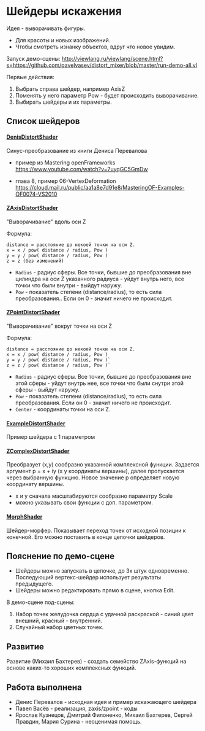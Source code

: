 # Шейдеры искажения

Идея - выворачивать фигуры.
* Для красоты и новых изображений.
* Чтобы смотреть изнанку объектов, вдруг что новое увидим.

Запуск демо-сцены: http://viewlang.ru/viewlang/scene.html?s=https://github.com/pavelvasev/distort_mixer/blob/master/run-demo-all.vl

Первые действия:

1. Выбрать справа шейдер, например AxisZ
2. Поменять у него параметр Pow - будет происходить выворачивание.
3. Выбирать шейдеры и их параметры. 

## Список шейдеров

#### [DenisDistortShader](shaders/Denis.qml)
Синус-преобразование из книги Дениса Перевалова

- пример из Mastering openFrameworks
https://www.youtube.com/watch?v=7uyqGC5GmDw

- глава 8, пример 06-VertexDeformation 
https://cloud.mail.ru/public/aa1a8e7d91e8/MasteringOF-Examples-OF0074-VS2010

#### [ZAxisDistortShader](shaders/ZAxis.qml) 
"Выворачивание" вдоль оси Z 

Формула: 
```
distance = расстояние до некоей точки на оси Z.
x = x / pow( distance / radius, Pow )
y = y / pow( distance / radius, Pow )
z = z (без изменений)
```

* `Radius` - радиус сферы. Все точки, бывшие до преобразования вне цилиндра на оси Z указанного радиуса - уйдут внутрь него, все точки что были внутри - выйдут наружу. 
* `Pow` - показатель степени (distance/radius), то есть сила преобразования.. Если он 0 - значит ничего не происходит.

#### [ZPointDistortShader](shaders/ZPoint.qml) 
"Выворачивание" вокруг точки на оси Z 

Формула: 
```
distance = расстояние до некоей точки на оси Z.
x = x / pow( distance / radius, Pow )
y = y / pow( distance / radius, Pow )`
z = z / pow( distance / radius, Pow )`
```

* `Radius` - радиус сферы. Все точки, бывшие до преобразования вне этой сферы - уйдут внутрь нее, все точки что были снутри этой сферы - выйдут наружу. 
* `Pow` - показатель степени (distance/radius), то есть сила преобразования. Если он 0 - значит ничего не происходит.
* `Center` - координаты точки на оси Z.

#### [ExampleDistortShader](shaders/Example.qml)
Пример шейдера с 1 параметром

#### [ZComplexDistortShader](shaders/ZComplex.qml)
Преобразует (x,y) сообразно указанной комплексной функции.
Задается аргумент p = x + iy (x y координаты вершины), 
далее пропускается через выбранную функцию. 
Новое значение p определяет новую координату вершины.

* x и y сначала масштабируются сообразно параметру Scale
* можно указывать свои функции с доп. параметром.

#### [MorphShader](shaders/Morph.qml)
Шейдер-морфер. Показывает переход точек от исходной позиции к конечной. Его можно поставить в конце цепочки шейдеров. 

## Пояснение по демо-сцене 
* Шейдеры можно запускать в цепочке, до 3х штук одновременно. Последующий вертекс-шейдер использует результаты предыдущего. 
* Шейдеры можно редактировать прямо в сцене, кнопка Edit.

В демо-сцене под-сцены:

1. Набор точек желудочка сердца с удачной раскраской - синий цвет внешний, красный - внутренний. 
2. Случайный набор цветных точек.

## Развитие
Развитие (Михаил Бахтерев) - создать семейство ZAxis-функций на основе каких-то хороших комплексных функций.

## Работа выполнена
* Денис Перевалов - исходная идея и пример искажающего шейдера 
* Павел Васёв - реализация, zaxis/zpoint - коды
* Ярослав Кузнецов, Дмитрий Филоненко, Михаил Бахтерев, Сергей Правдин, Мария Сурина - неоценимая помощь.
